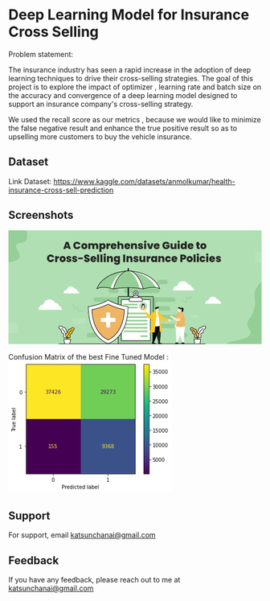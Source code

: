 
# Deep Learning Model for Insurance Cross Selling



Problem statement:

The insurance industry has seen a rapid increase in the adoption of deep learning techniques to drive their cross-selling strategies. The goal of this project is to explore the impact of optimizer , learning rate and batch size on the accuracy and convergence of a deep learning model designed to support an insurance company's cross-selling strategy.

We used the recall score as our metrics , because we would like to minimize the false negative result and enhance the true positive result so as to upselling more customers to buy the vehicle insurance.


## Dataset

Link Dataset: https://www.kaggle.com/datasets/anmolkumar/health-insurance-cross-sell-prediction

## Screenshots



![Banner](https://github.com/ktchan33GBC/Deep-Learning-Model-for-Insurance-Cross-Selling/blob/main/img/comprehensive-guide-to-cross-selling-policies.png)

Confusion Matrix of the best Fine Tuned Model :
![Confusion Matrix of the best Fine Tuned Model ](https://github.com/ktchan33GBC/Deep-Learning-Model-for-Insurance-Cross-Selling/blob/main/img/Optimizer_adagrad_batch_size_1024_learning_rate_00005_recall_score_09837.png)

## Support

For support, email katsunchanai@gmail.com

## Feedback

If you have any feedback, please reach out to me at katsunchanai@gmail.com


